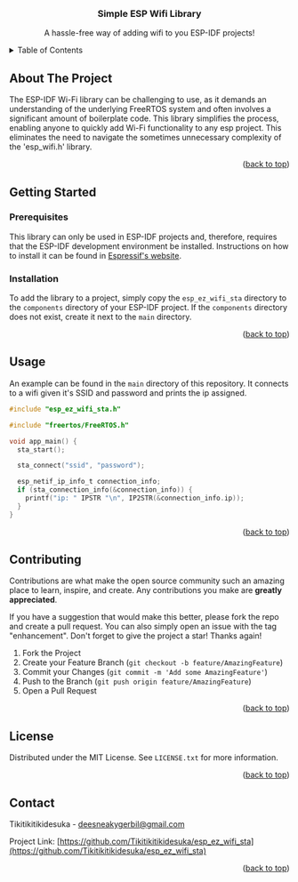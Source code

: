 <!-- Improved compatibility of back to top link: See: https://github.com/othneildrew/Best-README-Template/pull/73 -->
<a name="readme-top"></a>

<!-- PROJECT LOGO -->
<br />
<div align="center">
  <h3 align="center">Simple ESP Wifi Library</h3>

  <p align="center">
    A hassle-free way of adding wifi to you ESP-IDF projects!
  </p>
</div>



<!-- TABLE OF CONTENTS -->
<details>
  <summary>Table of Contents</summary>
  <ol>
    <li>
      <a href="#about-the-project">About The Project</a>
    </li>
    <li>
      <a href="#getting-started">Getting Started</a>
      <ul>
        <li><a href="#prerequisites">Prerequisites</a></li>
        <li><a href="#installation">Installation</a></li>
      </ul>
    </li>
    <li><a href="#usage">Usage</a></li>
    <li><a href="#contributing">Contributing</a></li>
    <li><a href="#license">License</a></li>
    <li><a href="#contact">Contact</a></li>
  </ol>
</details>


<!-- ABOUT THE PROJECT -->
## About The Project

The ESP-IDF Wi-Fi library can be challenging to use, as it demands an understanding of the underlying FreeRTOS system and often involves a significant amount of boilerplate code. This library simplifies the process, enabling anyone to quickly add Wi-Fi functionality to any esp project. This eliminates the need to navigate the sometimes unnecessary complexity of the 'esp_wifi.h' library.

<p align="right">(<a href="#readme-top">back to top</a>)</p>

<!-- GETTING STARTED -->
## Getting Started

### Prerequisites

This library can only be used in ESP-IDF projects and, therefore, requires that the ESP-IDF development environment be installed. Instructions on how to install it can be found in [Espressif's website](https://docs.espressif.com/projects/esp-idf/en/latest/esp32/get-started/).

### Installation

To add the library to a project, simply copy the `esp_ez_wifi_sta` directory to the `components` directory of your ESP-IDF project. If the `components` directory does not exist, create it next to the `main` directory.

<p align="right">(<a href="#readme-top">back to top</a>)</p>


<!-- USAGE EXAMPLES -->
## Usage

An example can be found in the `main` directory of this repository. It connects to a wifi given it's SSID and password and prints the ip assigned.

```c
#include "esp_ez_wifi_sta.h"

#include "freertos/FreeRTOS.h"

void app_main() {
  sta_start();

  sta_connect("ssid", "password");

  esp_netif_ip_info_t connection_info;
  if (sta_connection_info(&connection_info)) {
    printf("ip: " IPSTR "\n", IP2STR(&connection_info.ip));
  }
}


```

<p align="right">(<a href="#readme-top">back to top</a>)</p>


<!-- CONTRIBUTING -->
## Contributing

Contributions are what make the open source community such an amazing place to learn, inspire, and create. Any contributions you make are **greatly appreciated**.

If you have a suggestion that would make this better, please fork the repo and create a pull request. You can also simply open an issue with the tag "enhancement".
Don't forget to give the project a star! Thanks again!

1. Fork the Project
2. Create your Feature Branch (`git checkout -b feature/AmazingFeature`)
3. Commit your Changes (`git commit -m 'Add some AmazingFeature'`)
4. Push to the Branch (`git push origin feature/AmazingFeature`)
5. Open a Pull Request

<p align="right">(<a href="#readme-top">back to top</a>)</p>


<!-- LICENSE -->
## License

Distributed under the MIT License. See `LICENSE.txt` for more information.

<p align="right">(<a href="#readme-top">back to top</a>)</p>


<!-- CONTACT -->
## Contact

Tikitikitikidesuka - deesneakygerbil@gmail.com

Project Link: [https://github.com/Tikitikitikidesuka/esp_ez_wifi_sta](https://github.com/Tikitikitikidesuka/esp_ez_wifi_sta)

<p align="right">(<a href="#readme-top">back to top</a>)</p>
